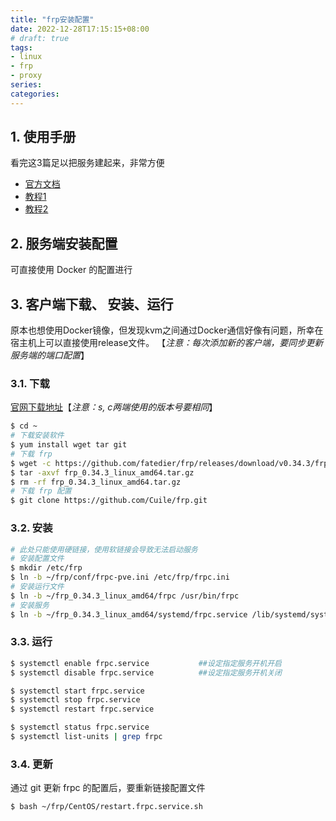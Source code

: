 ```yaml
---
title: "frp安装配置"
date: 2022-12-28T17:15:15+08:00
# draft: true
tags: 
- linux
- frp
- proxy
series:
categories:
---
```


## 1. 使用手册

看完这3篇足以把服务建起来，非常方便

- [官方文档](https://github.com/fatedier/frp/blob/master/README_zh.md)
- [教程1](https://www.appinn.com/frp/)
- [教程2](https://meta.appinn.net/t/frp/11319/13)


## 2. 服务端安装配置

可直接使用 Docker 的配置进行

## 3. 客户端下载、 安装、运行

原本也想使用Docker镜像，但发现kvm之间通过Docker通信好像有问题，所幸在宿主机上可以直接使用release文件。
【*注意：每次添加新的客户端，要同步更新服务端的端口配置*】

### 3.1. 下载

[官网下载地址](https://github.com/fatedier/frp/releases)【*注意：s, c两端使用的版本号要相同*】
```bash 
$ cd ~
# 下载安装软件
$ yum install wget tar git
# 下载 frp
$ wget -c https://github.com/fatedier/frp/releases/download/v0.34.3/frp_0.34.3_linux_amd64.tar.gz
$ tar -axvf frp_0.34.3_linux_amd64.tar.gz
$ rm -rf frp_0.34.3_linux_amd64.tar.gz
# 下载 frp 配置
$ git clone https://github.com/Cuile/frp.git
```

### 3.2. 安装

```bash
# 此处只能使用硬链接，使用软链接会导致无法启动服务
# 安装配置文件
$ mkdir /etc/frp
$ ln -b ~/frp/conf/frpc-pve.ini /etc/frp/frpc.ini
# 安装运行文件
$ ln -b ~/frp_0.34.3_linux_amd64/frpc /usr/bin/frpc
# 安装服务
$ ln -b ~/frp_0.34.3_linux_amd64/systemd/frpc.service /lib/systemd/system/frpc.service
```

### 3.3. 运行

```bash
$ systemctl enable frpc.service           ##设定指定服务开机开启
$ systemctl disable frpc.service          ##设定指定服务开机关闭

$ systemctl start frpc.service
$ systemctl stop frpc.service
$ systemctl restart frpc.service

$ systemctl status frpc.service
$ systemctl list-units | grep frpc
```

### 3.4. 更新
通过 git 更新 frpc 的配置后，要重新链接配置文件
```bash
$ bash ~/frp/CentOS/restart.frpc.service.sh
```